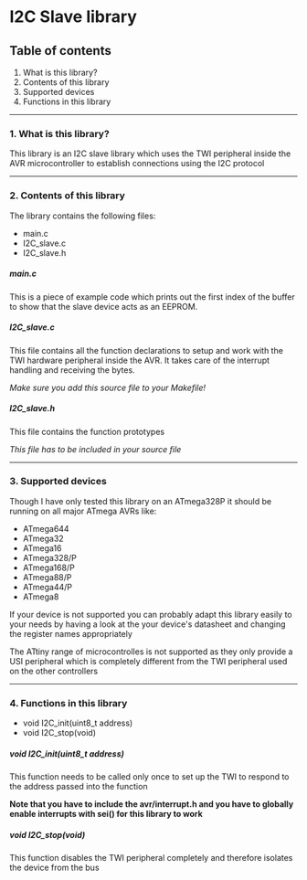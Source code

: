 # I2C Slave library

## Table of contents

1. What is this library?
2. Contents of this library
3. Supported devices
4. Functions in this library

------------------------------------------------------------------------------------

### 1. What is this library? 
This library is an I2C slave library which uses the TWI peripheral inside the
AVR microcontroller to establish connections using the I2C protocol

------------------------------------------------------------------------------------

### 2. Contents of this library
	
The library contains the following files:

* main.c
* I2C_slave.c
* I2C_slave.h

##### main.c
This is a piece of example code which prints out the first index of the 
buffer to show that the slave device acts as an EEPROM.
		
##### I2C_slave.c
This file contains all the function declarations to setup and work with the
TWI hardware peripheral inside the AVR.
It takes care of the interrupt handling and receiving the bytes.

*Make sure you add this source file to your Makefile!*
		
##### I2C_slave.h 
This file contains the function prototypes
		
*This file has to be included in your source file*

------------------------------------------------------------------------------------
	
### 3. Supported devices
Though I have only tested this library on an ATmega328P it should be running
on all major ATmega AVRs like:
		
* ATmega644
* ATmega32
* ATmega16
* ATmega328/P
* ATmega168/P
* ATmega88/P
* ATmega44/P
* ATmega8
	
If your device is not supported you can probably adapt this library easily to your
needs by having a look at the your device's datasheet and changing the register names
appropriately

The ATtiny range of microcontrolles is not supported as they only provide a USI 
peripheral which is completely different from the TWI peripheral used on the
other controllers

------------------------------------------------------------------------------------

### 4. Functions in this library

* void I2C_init(uint8_t address)
* void I2C_stop(void)
	
##### void I2C_init(uint8_t address)
This function needs to be called only once to set up the TWI to respond to 
the address passed into the function

**Note that you have to include the avr/interrupt.h and you have to globally enable interrupts with sei() for this library to work**
		
##### void I2C_stop(void)
This function disables the TWI peripheral completely and therefore isolates the
device from the bus
		
